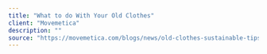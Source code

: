 ```yaml
---
title: "What to do With Your Old Clothes"
client: "Movemetica"
description: ""
source: "https://movemetica.com/blogs/news/old-clothes-sustainable-tips"
---
```

